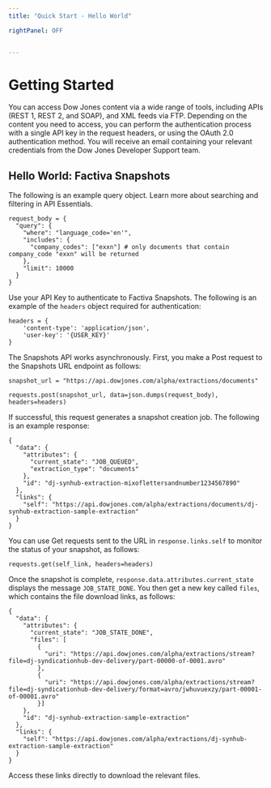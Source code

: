 ```yaml
---
title: "Quick Start - Hello World"

rightPanel: OFF


---
```

# Getting Started

You can access Dow Jones content via a wide range of tools, including APIs (REST 1, REST 2, and SOAP), and XML feeds via FTP. Depending on the content you need to access, you can perform the authentication process with a single API key in the request headers, or using the OAuth 2.0 authentication method. You will receive an email containing your relevant credentials from the Dow Jones Developer Support team.

## Hello World: Factiva Snapshots

The following is an example query object. Learn more about searching and filtering in API Essentials.

```
request_body = {
  "query": {
    "where": "language_code='en'",
    "includes": {
      "company_codes": ["exxn"] # only documents that contain company_code "exxn" will be returned
    },
    "limit": 10000
  }
}
```

Use your API Key to authenticate to Factiva Snapshots. The following is an example of the `headers` object required for authentication:

```
headers = {
    'content-type': 'application/json', 
    'user-key': '{USER_KEY}'
}
```

The Snapshots API works asynchronously. First, you make a Post request to the Snapshots URL endpoint as follows:

```
snapshot_url = "https://api.dowjones.com/alpha/extractions/documents"

requests.post(snapshot_url, data=json.dumps(request_body), headers=headers)
```

If successful, this request generates a snapshot creation job. The following is an example response:

```
{
  "data": {
    "attributes": {
      "current_state": "JOB_QUEUED",
      "extraction_type": "documents"
    },
    "id": "dj-synhub-extraction-mixoflettersandnumber1234567890"
  },
  "links": {
    "self": "https://api.dowjones.com/alpha/extractions/documents/dj-synhub-extraction-sample-extraction"
  }
}
```

You can use Get requests sent to the URL in `response.links.self` to monitor the status of your snapshot, as follows:

```
requests.get(self_link, headers=headers)
```

Once the snapshot is complete, `response.data.attributes.current_state` displays the message `JOB_STATE_DONE`. You then get a new key called `files`, which contains the file download links, as follows:

```
{
  "data": {
    "attributes": {
      "current_state": "JOB_STATE_DONE",
      "files": [
        {
          "uri": "https://api.dowjones.com/alpha/extractions/stream?file=dj-syndicationhub-dev-delivery/part-00000-of-0001.avro"
        },
        {
          "uri": "https://api.dowjones.com/alpha/extractions/stream?file=dj-syndicationhub-dev-delivery/format=avro/jwhuvuexzy/part-00001-of-00001.avro"
        }]
    },
    "id": "dj-synhub-extraction-sample-extraction"
  },
  "links": {
    "self": "https://api.dowjones.com/alpha/extractions/dj-synhub-extraction-sample-extraction"
  }
}
```

Access these links directly to download the relevant files.
